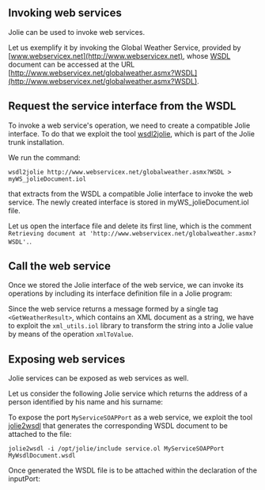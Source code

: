 ## Invoking web services

Jolie can be used to invoke web services.

Let us exemplify it by invoking the Global Weather Service, provided by [www.webservicex.net](http://www.webservicex.net), whose [WSDL](http://www.w3.org/TR/wsdl) document can be accessed at the URL [http://www.webservicex.net/globalweather.asmx?WSDL](http://www.webservicex.net/globalweather.asmx?WSDL).

## Request the service interface from the WSDL

To invoke a web service's operation, we need to create a compatible Jolie interface. To do that we exploit the tool [wsdl2jolie](web_services/wsdl2jolie), which is part of the Jolie trunk installation.

We run the command:

`wsdl2jolie http://www.webservicex.net/globalweather.asmx?WSDL > myWS_jolieDocument.iol`

that extracts from the WSDL a compatible Jolie interface to invoke the web service. The newly created interface is stored in myWS_jolieDocument.iol file. 

Let us open the interface file and delete its first line, which is the comment `Retrieving document at 'http://www.webservicex.net/globalweather.asmx?WSDL'.`.

## Call the web service

Once we stored the Jolie interface of the web service, we can invoke its operations by including its interface definition file in a Jolie program:

<div class="code" src="web_services_2.ol"></div>

Since the web service returns a message formed by a single tag `<GetWeatherResult>`, which contains an XML document as a string, we have to exploit the `xml_utils.iol` library to transform the string into a Jolie value by means of the operation `xmlToValue`.

## Exposing web services

Jolie services can be exposed as web services as well.

Let us consider the following Jolie service which returns the address of a person identified by his name and his surname:

<div class="code" src="web_services_3.ol"></div>

To expose the port `MyServiceSOAPPort` as a web service, we exploit the tool [jolie2wsdl](web_services/jolie2wsdl) that generates the corresponding WSDL document to be attached to the file:

`jolie2wsdl -i /opt/jolie/include service.ol MyServiceSOAPPort MyWsdlDocument.wsdl`

Once generated the WSDL file is to be attached within the declaration of the inputPort:

<div class="code" src="web_services_4.ol"></div>
